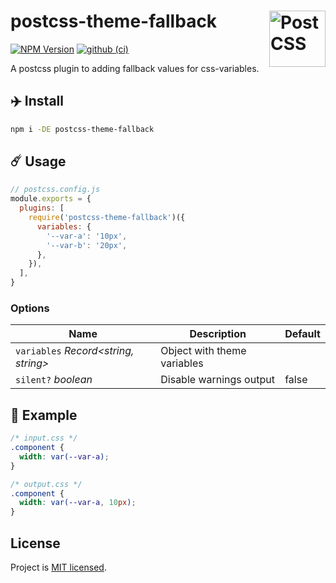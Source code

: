 # postcss-theme-fallback [<img src="https://postcss.github.io/postcss/logo.svg" alt="PostCSS" width="90" height="90" align="right">][postcss]

[![NPM Version][npm-img]][npm-url] [![github (ci)][github-ci]][github-ci]

A postcss plugin to adding fallback values for css-variables.

## ✈️ Install

```sh
npm i -DE postcss-theme-fallback
```

## ☄️ Usage

```js
// postcss.config.js
module.exports = {
  plugins: [
    require('postcss-theme-fallback')({
      variables: {
        '--var-a': '10px',
        '--var-b': '20px',
      },
    }),
  ],
}
```

### Options

| Name                                 | Description                 | Default |
|--------------------------------------|-----------------------------|---------|
| `variables` *Record<string, string>* | Object with theme variables |         |
| `silent?` *boolean*                  | Disable warnings output     | false   |

## 🌈 Example

```css
/* input.css */
.component {
  width: var(--var-a);
}

/* output.css */
.component {
  width: var(--var-a, 10px);
}
```

## License

Project is [MIT licensed](https://github.com/yarastqt/postcss-theme-fallback/blob/master/LICENSE.md).

[npm-img]: https://img.shields.io/npm/v/postcss-theme-fallback.svg
[npm-url]: https://www.npmjs.com/package/postcss-theme-fallback
[github-ci]: https://github.com/yarastqt/postcss-theme-fallback/workflows/ci/badge.svg?branch=master
[PostCSS]: https://github.com/postcss/postcss
